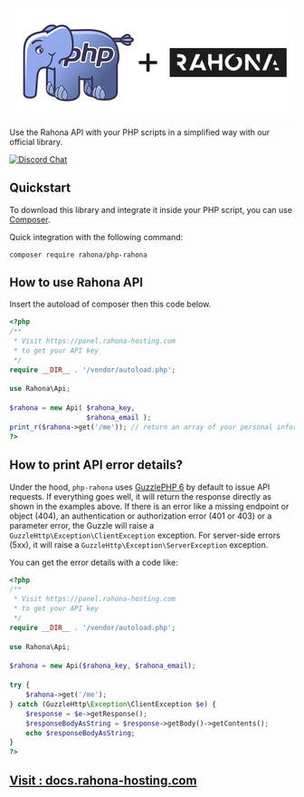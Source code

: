 [![PHP Client for Rahona API](https://github.com/Rahona-Hosting/php-rahona/blob/master/img/header.png)](https://packagist.org/packages/)

Use the Rahona API with your PHP scripts in a simplified way with our official library.

[![Discord Chat](https://img.shields.io/discord/642313281205436437?color=blue&label=discord)](https://discord.rahona.network)



Quickstart
----------

To download this library and integrate it inside your PHP script, you can use [Composer](https://getcomposer.org).

Quick integration with the following command:

    composer require rahona/php-rahona


How to use Rahona API
---------------------
Insert the autoload of composer then this code below.
```php
<?php
/**
 * Visit https://panel.rahona-hosting.com
 * to get your API key
 */
require __DIR__ . '/vendor/autoload.php';

use Rahona\Api;

$rahona = new Api( $rahona_key,
                   $rahona_email );
print_r($rahona->get('/me')); // return an array of your personal information
?>
```

How to print API error details?
-------------------------------

Under the hood, ```php-rahona``` uses [GuzzlePHP 6](http://docs.guzzlephp.org/en/latest/quickstart.html) by default to issue API requests. If everything goes well, it will return the response directly as shown in the examples above. If there is an error like a missing endpoint or object (404), an authentication or authorization error (401 or 403) or a parameter error, the Guzzle will raise a ``GuzzleHttp\Exception\ClientException`` exception. For server-side errors (5xx), it will raise a ``GuzzleHttp\Exception\ServerException`` exception.

You can get the error details with a code like:

```php
<?php
/**
 * Visit https://panel.rahona-hosting.com
 * to get your API key
 */
require __DIR__ . '/vendor/autoload.php';

use Rahona\Api;

$rahona = new Api($rahona_key, $rahona_email);

try {
    $rahona->get('/me');
} catch (GuzzleHttp\Exception\ClientException $e) {
    $response = $e->getResponse();
    $responseBodyAsString = $response->getBody()->getContents();
    echo $responseBodyAsString;
}
?>
```

[Visit : docs.rahona-hosting.com](https://docs.rahona-hosting.com/)
-